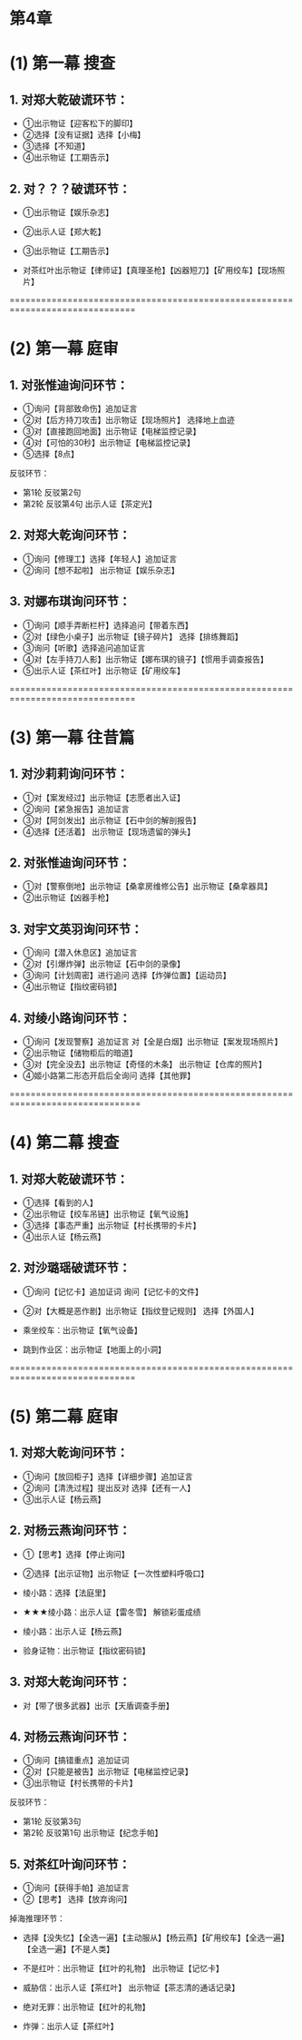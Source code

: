 # 第4章
# (1) 第一幕 搜查
## 1. 对郑大乾破谎环节：
* ①出示物证【迎客松下的脚印】
* ②选择【没有证据】选择【小梅】
* ③选择【不知道】
* ④出示物证【工期告示】

## 2. 对？？？破谎环节：
* ①出示物证【娱乐杂志】
* ②出示人证【郑大乾】
* ③出示物证【工期告示】

* 对茶红叶出示物证【律师证】【真理圣枪】【凶器短刀】【矿用绞车】【现场照片】


==============================================================================
# (2) 第一幕 庭审
## 1. 对张惟迪询问环节：
* ①询问【背部致命伤】追加证言
* ②对【后方持刀攻击】出示物证【现场照片】 选择地上血迹
* ③对【直接跑回地面】出示物证【电梯监控记录】
* ④对【可怕的30秒】出示物证【电梯监控记录】
* ⑤选择【8点】

反驳环节：
* 第1轮 反驳第2句
* 第2轮 反驳第4句 出示人证【茶定光】

## 2. 对郑大乾询问环节：
* ①询问【修理工】选择【年轻人】追加证言
* ②询问【想不起啦】 出示物证【娱乐杂志】

## 3. 对娜布琪询问环节：
* ①询问【顺手弄断栏杆】选择追问【带着东西】
* ②对【绿色小桌子】出示物证【镜子碎片】 选择【排练舞蹈】
* ③询问【听歌】选择追问追加证言
* ④对【左手持刀人影】出示物证【娜布琪的镜子】【惯用手调查报告】
* ⑤出示人证【茶红叶】出示物证【矿用绞车】


==============================================================================
# (3) 第一幕 往昔篇

## 1. 对沙莉莉询问环节：
* ①对【案发经过】出示物证【志愿者出入证】
* ②询问【紧急报告】追加证言
* ③对【阿剑发出】出示物证【石中剑的解剖报告】
* ④选择【还活着】 出示物证【现场遗留的弹头】

## 2. 对张惟迪询问环节：
* ①对【警察倒地】出示物证【桑拿房维修公告】出示物证【桑拿器具】
* ②出示物证【凶器手枪】

## 3. 对宇文英羽询问环节：
* ①询问【潜入休息区】追加证言
* ②对【引爆炸弹】出示物证【石中剑的录像】
* ③询问【计划周密】进行追问 选择【炸弹位置】【运动员】
* ④出示物证【指纹密码锁】

## 4. 对绫小路询问环节：
* ①询问【发现警察】追加证言 对【全是白烟】出示物证【案发现场照片】
* ②出示物证【储物柜后的暗道】
* ③对【完全没去】出示物证【奇怪的木条】 出示物证【仓库的照片】
* ④姬小路第二形态开启后全询问 选择【其他罪】


===============================================================================
# (4) 第二幕 搜查
## 1. 对郑大乾破谎环节：
* ①选择【看到的人】
* ②出示物证【绞车吊链】出示物证【氧气设施】
* ③选择【事态严重】出示物证【村长携带的卡片】
* ④出示人证【杨云燕】

## 2. 对沙璐瑶破谎环节：
* ①询问【记忆卡】追加证词 询问【记忆卡的文件】
* ②对【大概是恶作剧】出示物证【指纹登记规则】 选择【外国人】

* 乘坐绞车：出示物证【氧气设备】
* 跳到作业区：出示物证【地面上的小洞】


==============================================================================
# (5) 第二幕 庭审
## 1. 对郑大乾询问环节：
* ①询问【放回柜子】选择【详细步骤】追加证言
* ②询问【清洗过程】提出反对 选择【还有一人】
* ③出示人证【杨云燕】

## 2. 对杨云燕询问环节：
* ①【思考】选择【停止询问】
* ②选择【出示证物】出示物证【一次性塑料呼吸口】

* 绫小路：选择【法庭里】
* ★★★绫小路：出示人证【雷冬雪】 解锁彩蛋成绩
* 绫小路：出示人证【杨云燕】
* 验身证物：出示物证【指纹密码锁】

## 3. 对郑大乾询问环节：
* 对【带了很多武器】出示【天盾调查手册】

## 4. 对杨云燕询问环节：
* ①询问【搞错重点】追加证词
* ②对【只能是被告】出示物证【电梯监控记录】
* ③出示物证【村长携带的卡片】

反驳环节：
* 第1轮 反驳第3句
* 第2轮 反驳第1句 出示物证【纪念手帕】

## 5. 对茶红叶询问环节：
* ①询问【获得手帕】追加证言
* ②【思考】 选择【放弃询问】

掉海推理环节：
* 选择【没失忆】【全选一遍】【主动服从】【杨云燕】【矿用绞车】【全选一遍】【全选一遍】【不是人类】

* 不是红叶：出示物证【红叶的礼物】 出示物证【记忆卡】
* 威胁信：出示人证【茶红叶】 出示物证【茶志清的通话记录】
* 绝对无罪：出示物证【红叶的礼物】

* 炸弹：出示人证【茶红叶】
